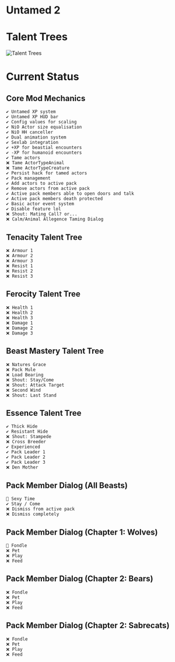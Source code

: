 # Untamed 2

# Talent Trees

![Talent Trees](https://raw.githubusercontent.com/darkconsole/untamed2/master/talents.png)

# Current Status

## Core Mod Mechanics

	✔️ Untamed XP system
	✔️ Untamed XP HUD bar
	✔️ Config values for scaling
	✔️ NiO Actor size equalisation
	✔️ NiO HH canceller
	✔️ Dual animation system
	✔️️️️️️️ Sexlab integration
	✔️ +XP for beastial encounters
	✔️ -XP for humanoid encounters
	✔️ Tame actors
	❌ Tame ActorTypeAnimal
	❌ Tame ActorTypeCreature
	✔️ Persist hack for tamed actors
	✔️ Pack management
	✔️ Add actors to active pack
	✔️ Remove actors from active pack
	✔️ Active pack members able to open doors and talk
	✔️ Active pack members death protected
	✔️ Basic actor event system
	✔️ Disable feature lol
	❌ Shout: Mating Call? or...
	❌ Calm/Animal Allegence Taming Dialog

## Tenacity Talent Tree

	❌ Armour 1
	❌ Armour 2
	❌ Armour 3
	❌ Resist 1
	❌ Resist 2
	❌ Resist 3

## Ferocity Talent Tree

	❌ Health 1
	❌ Health 2
	❌ Health 3
	❌ Damage 1
	❌ Damage 2
	❌ Damage 3

## Beast Mastery Talent Tree

	❌ Natures Grace
	❌ Pack Mule
	❌ Load Bearing
	❌ Shout: Stay/Come
	❌ Shout: Attack Target
	❌ Second Wind
	❌ Shout: Last Stand

## Essence Talent Tree

	✔️ Thick Hide
	✔️ Resistant Hide
	❌ Shout: Stampede
	❌ Cross Breeder
	✔️ Experienced
	✔️ Pack Leader 1
	✔️ Pack Leader 2
	✔️ Pack Leader 3
	❌ Den Mother

## Pack Member Dialog (All Beasts)

	🔶 Sexy Time
	✔️ Stay / Come
	❌ Dismiss from active pack
	❌ Dismiss completely

## Pack Member Dialog (Chapter 1: Wolves)

	🔶 Fondle
	❌ Pet
	❌ Play
	❌ Feed

## Pack Member Dialog (Chapter 2: Bears)

	❌ Fondle
	❌ Pet
	❌ Play
	❌ Feed

## Pack Member Dialog (Chapter 2: Sabrecats)

	❌ Fondle
	❌ Pet
	❌ Play
	❌ Feed
